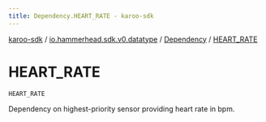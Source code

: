 ```yaml
---
title: Dependency.HEART_RATE - karoo-sdk
---
```


[karoo-sdk](../../index.html) / [io.hammerhead.sdk.v0.datatype](../index.html) / [Dependency](index.html) / [HEART_RATE](./-h-e-a-r-t_-r-a-t-e.html)

# HEART_RATE

`HEART_RATE`

Dependency on highest-priority sensor providing heart rate in bpm.

